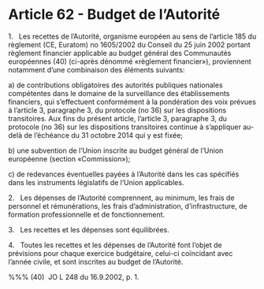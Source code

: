 # Article 62 - Budget de l’Autorité


1.   Les recettes de l’Autorité, organisme européen au sens de l’article 185 du règlement (CE, Euratom) no 1605/2002 du Conseil du 25 juin 2002 portant règlement financier applicable au budget général des Communautés européennes (40) (ci-après dénommé «règlement financier»), proviennent notamment d’une combinaison des éléments suivants:

a) de contributions obligatoires des autorités publiques nationales compétentes dans le domaine de la surveillance des établissements financiers, qui s’effectuent conformément à la pondération des voix prévues à l’article 3, paragraphe 3, du protocole (no 36) sur les dispositions transitoires. Aux fins du présent article, l’article 3, paragraphe 3, du protocole (no 36) sur les dispositions transitoires continue à s’appliquer au-delà de l’échéance du 31 octobre 2014 qui y est fixée;

b) une subvention de l’Union inscrite au budget général de l’Union européenne (section «Commission»);

c) de redevances éventuelles payées à l’Autorité dans les cas spécifiés dans les instruments législatifs de l’Union applicables.

2.   Les dépenses de l’Autorité comprennent, au minimum, les frais de personnel et rémunérations, les frais d’administration, d’infrastructure, de formation professionnelle et de fonctionnement.

3.   Les recettes et les dépenses sont équilibrées.

4.   Toutes les recettes et les dépenses de l’Autorité font l’objet de prévisions pour chaque exercice budgétaire, celui-ci coïncidant avec l’année civile, et sont inscrites au budget de l’Autorité.

%%% (40)  JO L 248 du 16.9.2002, p. 1.
